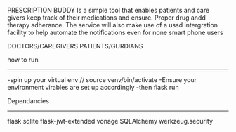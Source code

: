 PRESCRIPTION BUDDY
Is a simple tool that enables patients and care givers keep track of their medications
and ensure. Proper drug andd therapy adherance. 
The service will also make use of a ussd intergration facility to help automate the 
notifications even for none smart phone users

DOCTORS/CAREGIVERS
PATIENTS/GURDIANS


how to run
********
-spin up your virtual env // source venv/bin/activate
-Ensure your environment virables are set up accordingly
-then flask run

Dependancies
*******
flask
sqlite
flask-jwt-extended
vonage
SQLAlchemy
werkzeug.security
